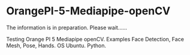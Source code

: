 # OrangePI-5-Mediapipe-openCV

The information is in preparation.
Please wait......

Testing Orange PI 5 Mediapipe openCV. Examples Face Detection, Face Mesh, Pose, Hands.
OS Ubuntu.
Python.
